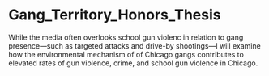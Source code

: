 # Gang_Territory_Honors_Thesis
While the media often overlooks school gun violenc in relation to gang presence—such as targeted attacks and drive-by shootings—I will examine how the environmental mechanism of of Chicago gangs contributes to elevated rates of gun violence, crime, and school gun violence in Chicago.
